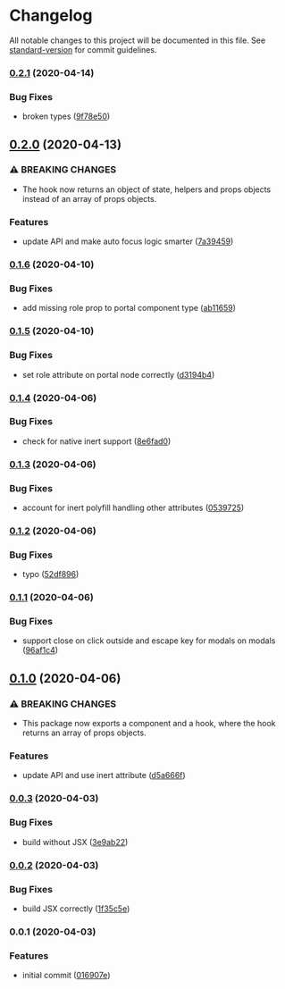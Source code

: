 # Changelog

All notable changes to this project will be documented in this file. See [standard-version](https://github.com/conventional-changelog/standard-version) for commit guidelines.

### [0.2.1](https://github.com/therealparmesh/use-a11y-modal/compare/v0.2.0...v0.2.1) (2020-04-14)

### Bug Fixes

- broken types ([9f78e50](https://github.com/therealparmesh/use-a11y-modal/commit/9f78e5018a1a2fa1ecbc68b3c7727dba5cb9a763))

## [0.2.0](https://github.com/therealparmesh/use-a11y-modal/compare/v0.1.6...v0.2.0) (2020-04-13)

### ⚠ BREAKING CHANGES

- The hook now returns an object of state, helpers and props objects instead of an array of props objects.

### Features

- update API and make auto focus logic smarter ([7a39459](https://github.com/therealparmesh/use-a11y-modal/commit/7a39459a55e7b41d4540962569f4e47da3d0830f))

### [0.1.6](https://github.com/therealparmesh/use-a11y-modal/compare/v0.1.5...v0.1.6) (2020-04-10)

### Bug Fixes

- add missing role prop to portal component type ([ab11659](https://github.com/therealparmesh/use-a11y-modal/commit/ab11659edeaae068f7a9bbae225225fc0ea8c51b))

### [0.1.5](https://github.com/therealparmesh/use-a11y-modal/compare/v0.1.4...v0.1.5) (2020-04-10)

### Bug Fixes

- set role attribute on portal node correctly ([d3194b4](https://github.com/therealparmesh/use-a11y-modal/commit/d3194b44aba7d4008671f6b0f1fcef2911e6b235))

### [0.1.4](https://github.com/therealparmesh/use-a11y-modal/compare/v0.1.3...v0.1.4) (2020-04-06)

### Bug Fixes

- check for native inert support ([8e6fad0](https://github.com/therealparmesh/use-a11y-modal/commit/8e6fad069d2e64285e398b6d582a893c845aafbb))

### [0.1.3](https://github.com/therealparmesh/use-a11y-modal/compare/v0.1.2...v0.1.3) (2020-04-06)

### Bug Fixes

- account for inert polyfill handling other attributes ([0539725](https://github.com/therealparmesh/use-a11y-modal/commit/05397259c1aa2adb69893b65f0035341078922d0))

### [0.1.2](https://github.com/therealparmesh/use-a11y-modal/compare/v0.1.1...v0.1.2) (2020-04-06)

### Bug Fixes

- typo ([52df896](https://github.com/therealparmesh/use-a11y-modal/commit/52df896b20e482bc2fa187efad9bc7c05544f97a))

### [0.1.1](https://github.com/therealparmesh/use-a11y-modal/compare/v0.1.0...v0.1.1) (2020-04-06)

### Bug Fixes

- support close on click outside and escape key for modals on modals ([96af1c4](https://github.com/therealparmesh/use-a11y-modal/commit/96af1c48a307c5b0416981bff79bb6d13837b2ca))

## [0.1.0](https://github.com/therealparmesh/use-a11y-modal/compare/v0.0.3...v0.1.0) (2020-04-06)

### ⚠ BREAKING CHANGES

- This package now exports a component and a hook, where the hook returns an array of props objects.

### Features

- update API and use inert attribute ([d5a666f](https://github.com/therealparmesh/use-a11y-modal/commit/d5a666fc10fe8aa4b7dd0a2d8e4af58b07d6141c))

### [0.0.3](https://github.com/therealparmesh/use-a11y-modal/compare/v0.0.2...v0.0.3) (2020-04-03)

### Bug Fixes

- build without JSX ([3e9ab22](https://github.com/therealparmesh/use-a11y-modal/commit/3e9ab22823a5c7b2b0fb43f8b2eae2671c5ebed0))

### [0.0.2](https://github.com/therealparmesh/use-a11y-modal/compare/v0.0.1...v0.0.2) (2020-04-03)

### Bug Fixes

- build JSX correctly ([1f35c5e](https://github.com/therealparmesh/use-a11y-modal/commit/1f35c5e3bf682d7382cc09b53b0f101762890ecd))

### 0.0.1 (2020-04-03)

### Features

- initial commit ([016907e](https://github.com/therealparmesh/use-a11y-modal/commit/016907ee09ac150a0db5c7f2fe25b5890fd7e718))
